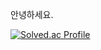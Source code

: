 안녕하세요.
<!--![Top Langs](https://github-readme-stats.vercel.app/api/top-langs/?username=pedro1798&layout=compact&theme=dark)-->
[![Solved.ac Profile](http://mazassumnida.wtf/api/v2/generate_badge?boj=peter584aa)](https://solved.ac/peter584aa/)

